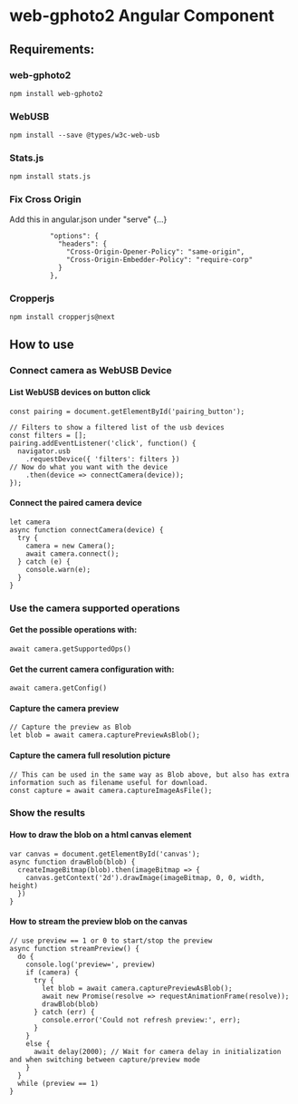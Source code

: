 # web-gphoto2 Angular Component
## Requirements:
### web-gphoto2
```
npm install web-gphoto2
```
### WebUSB
```
npm install --save @types/w3c-web-usb
```
### Stats.js
```
npm install stats.js
```
### Fix Cross Origin
Add this in angular.json under "serve" {...}
```
          "options": {
            "headers": {
              "Cross-Origin-Opener-Policy": "same-origin",
              "Cross-Origin-Embedder-Policy": "require-corp"
            }
          },
```

### Cropperjs

```
npm install cropperjs@next
```

## How to use
### Connect camera as WebUSB Device
#### List WebUSB devices on button click

```
const pairing = document.getElementById('pairing_button');

// Filters to show a filtered list of the usb devices
const filters = [];
pairing.addEventListener('click', function() {
  navigator.usb
    .requestDevice({ 'filters': filters })
// Now do what you want with the device
    .then(device => connectCamera(device));
});
```
#### Connect the paired camera device
```
let camera
async function connectCamera(device) {
  try {
    camera = new Camera();
    await camera.connect();
  } catch (e) {
    console.warn(e);
  }
}
```

### Use the camera supported operations
#### Get the possible operations with:
```
await camera.getSupportedOps()
```

#### Get the current camera configuration with:
```
await camera.getConfig()
```
#### Capture the camera preview
```
// Capture the preview as Blob
let blob = await camera.capturePreviewAsBlob();
```

#### Capture the camera full resolution picture
```
// This can be used in the same way as Blob above, but also has extra information such as filename useful for download.
const capture = await camera.captureImageAsFile();
```

### Show the results
#### How to draw the blob on a html canvas element
```
var canvas = document.getElementById('canvas');
async function drawBlob(blob) {
  createImageBitmap(blob).then(imageBitmap => {
    canvas.getContext('2d').drawImage(imageBitmap, 0, 0, width, height)
  })
}
```
#### How to stream the preview blob on the canvas
```
// use preview == 1 or 0 to start/stop the preview
async function streamPreview() {
  do {
    console.log('preview=', preview)
    if (camera) {
      try {
        let blob = await camera.capturePreviewAsBlob();
        await new Promise(resolve => requestAnimationFrame(resolve));
        drawBlob(blob)
      } catch (err) {
        console.error('Could not refresh preview:', err);
      }
    }
    else {
      await delay(2000); // Wait for camera delay in initialization and when switching between capture/preview mode
    }
  }
  while (preview == 1)
}
```

